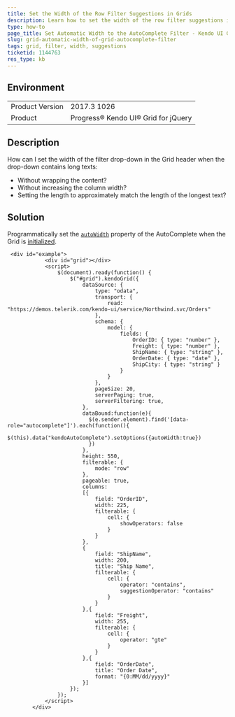 ```yaml
---
title: Set the Width of the Row Filter Suggestions in Grids
description: Learn how to set the width of the row filter suggestions in the Kendo UI Grid.
type: how-to
page_title: Set Automatic Width to the AutoComplete Filter - Kendo UI Grid for jQuery
slug: grid-automatic-width-of-grid-autocomplete-filter
tags: grid, filter, width, suggestions
ticketid: 1144763
res_type: kb
---
```


## Environment

<table>
	<tr>
		<td>Product Version</td>
		<td>2017.3 1026</td>
	</tr>
	<tr>
		<td>Product</td>
		<td>Progress® Kendo UI® Grid for jQuery</td> 
	</tr>
</table>


## Description

How can I set the width of the filter drop-down in the Grid header when the drop-down contains long texts:
* Without wrapping the content?
* Without increasing the column width?
* Setting the length to approximately match the length of the longest text?

## Solution

Programmatically set the [`autoWidth`](https://docs.telerik.com/kendo-ui/api/javascript/ui/autocomplete/configuration/autowidth) property of the AutoComplete when the Grid is [initialized](https://docs.telerik.com/kendo-ui/api/javascript/ui/grid/events/databound).

```dojo
 <div id="example">
            <div id="grid"></div>
            <script>
                $(document).ready(function() {
                    $("#grid").kendoGrid({
                        dataSource: {
                            type: "odata",
                            transport: {
                                read: "https://demos.telerik.com/kendo-ui/service/Northwind.svc/Orders"
                            },
                            schema: {
                                model: {
                                    fields: {
                                        OrderID: { type: "number" },
                                        Freight: { type: "number" },
                                        ShipName: { type: "string" },
                                        OrderDate: { type: "date" },
                                        ShipCity: { type: "string" }
                                    }
                                }
                            },
                            pageSize: 20,
                            serverPaging: true,
                            serverFiltering: true,
                        },
                      	dataBound:function(e){
                          $(e.sender.element).find('[data-role="autocomplete"]').each(function(){
                            $(this).data("kendoAutoComplete").setOptions({autoWidth:true})
                          })
                        },
                        height: 550,
                        filterable: {
                            mode: "row"
                        },
                        pageable: true,
                        columns:
                        [{
                            field: "OrderID",
                            width: 225,
                            filterable: {
                                cell: {
                                    showOperators: false
                                }
                            }
                        },
                        {
                            field: "ShipName",
                            width: 200,
                            title: "Ship Name",
                            filterable: {
                                cell: {
                                    operator: "contains",
                                    suggestionOperator: "contains"
                                }
                            }
                        },{
                            field: "Freight",
                            width: 255,
                            filterable: {
                                cell: {
                                    operator: "gte"
                                }
                            }
                        },{
                            field: "OrderDate",
                            title: "Order Date",
                            format: "{0:MM/dd/yyyy}"
                        }]
                    });
                });
            </script>
        </div>
```
